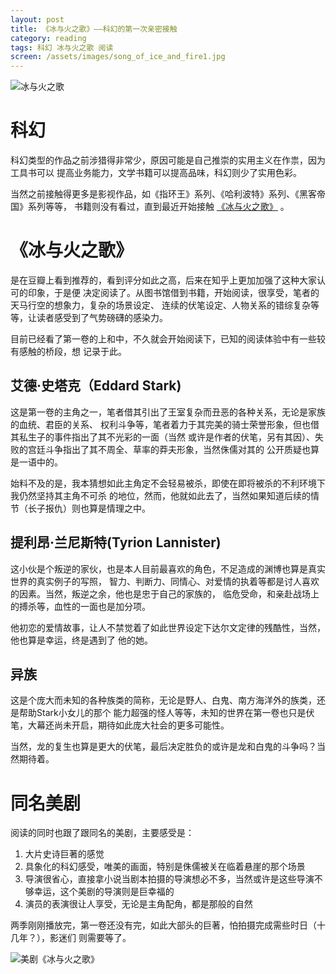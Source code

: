 ```yaml
---
layout: post
title: 《冰与火之歌》——科幻的第一次亲密接触
category: reading
tags: 科幻 冰与火之歌 阅读
screen: /assets/images/song_of_ice_and_fire1.jpg
---
```



![冰与火之歌](/assets/images/song_of_ice_and_fire1.jpg)


# 科幻

科幻类型的作品之前涉猎得非常少，原因可能是自己推崇的实用主义在作祟，因为工具书可以
提高业务能力，文学书籍可以提高品味，科幻则少了实用色彩。

当然之前接触得更多是影视作品，如《指环王》系列、《哈利波特》系列、《黑客帝国》系列等等，
书籍则没有看过，直到最近开始接触 [《冰与火之歌》][1] 。

# 《冰与火之歌》

是在豆瓣上看到推荐的，看到评分如此之高，后来在知乎上更加加强了这种大家认可的印象，于是便
决定阅读了。从图书馆借到书籍，开始阅读，很享受，笔者的天马行空的想象力，复杂的场景设定、
连续的伏笔设定、人物关系的错综复杂等等，让读者感受到了气势磅礴的感染力。

目前已经看了第一卷的上和中，不久就会开始阅读下，已知的阅读体验中有一些较有感触的桥段，想
记录于此。

## 艾德·史塔克（Eddard Stark)

这是第一卷的主角之一，笔者借其引出了王室复杂而丑恶的各种关系，无论是家族的血统、君臣的关系、
权利斗争等，笔者着力于其完美的骑士荣誉形象，但也借其私生子的事件指出了其不光彩的一面（当然
或许是作者的伏笔，另有其因）、失败的宫廷斗争指出了其不周全、草率的莽夫形象，当然侏儒对其的
公开质疑也算是一语中的。

始料不及的是，我本猜想如此主角定不会轻易被杀，即使在即将被杀的不利环境下我仍然坚持其主角不可杀
的地位，然而，他就如此去了，当然如果知道后续的情节（长子报仇）则也算是情理之中。

## 提利昂·兰尼斯特(Tyrion Lannister)

这小伙是个叛逆的家伙，也是本人目前最喜欢的角色，不足造成的渊博也算是真实世界的真实例子的写照，
智力、判断力、同情心、对爱情的执着等都是讨人喜欢的因素。当然，叛逆之余，他也是忠于自己的家族的，
临危受命，和亲赴战场上的搏杀等，血性的一面也是加分项。

他初恋的爱情故事，让人不禁觉着了如此世界设定下达尔文定律的残酷性，当然，他也算是幸运，终是遇到了
他的她。

## 异族

这是个庞大而未知的各种族类的简称，无论是野人、白鬼、南方海洋外的族类，还是帮助Stark小女儿的那个
能力超强的怪人等等，未知的世界在第一卷也只是伏笔，大幕还尚未开启，期待如此庞大社会的更多可能性。

当然，龙的复生也算是更大的伏笔，最后决定胜负的或许是龙和白鬼的斗争吗？当然期待着。


# 同名美剧

阅读的同时也跟了跟同名的美剧，主要感受是：

1. 大片史诗巨著的感觉
2. 具象化的科幻感受，唯美的画面，特别是侏儒被关在临着悬崖的那个场景
3. 导演很省心，直接拿小说当剧本拍摄的导演想必不多，当然或许是这些导演不够幸运，这个美剧的导演则是巨幸福的
4. 演员的表演很让人享受，无论是主角配角，都是那般的自然

两季刚刚播放完，第一卷还没有完，如此大部头的巨著，怕拍摄完成需些时日（十几年？），影迷们
则需要等了。

![美剧《冰与火之歌》](/assets/images/tryion.jpg)

[1]: http://book.douban.com/subject/6964047/ "冰与火之歌"

